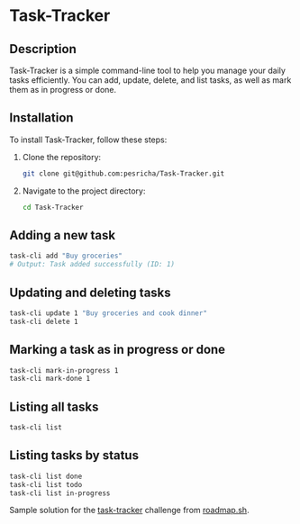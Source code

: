 # Task-Tracker

## Description

Task-Tracker is a simple command-line tool to help you manage your daily tasks efficiently. You can add, update, delete, and list tasks, as well as mark them as in progress or done.

## Installation

To install Task-Tracker, follow these steps:

1. Clone the repository:
    ```sh
    git clone git@github.com:pesricha/Task-Tracker.git
    ```

2. Navigate to the project directory:
    ```sh
    cd Task-Tracker
    ```

## Adding a new task
```sh
task-cli add "Buy groceries"
# Output: Task added successfully (ID: 1)
```

## Updating and deleting tasks
```sh
task-cli update 1 "Buy groceries and cook dinner"
task-cli delete 1
```

## Marking a task as in progress or done
```sh
task-cli mark-in-progress 1
task-cli mark-done 1
```

## Listing all tasks
```sh
task-cli list
```

## Listing tasks by status
```sh
task-cli list done
task-cli list todo
task-cli list in-progress
```

Sample solution for the [task-tracker](https://roadmap.sh/projects/task-tracker) challenge from [roadmap.sh](https://roadmap.sh/).